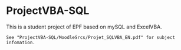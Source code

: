 # ProjectVBA-SQL
This is a student project of EPF based on mySQL and ExcelVBA.
~~~
See "ProjectVBA-SQL/MoodleSrcs/Projet_SQLVBA_EN.pdf" for subject infomation.